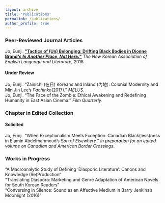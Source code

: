 ```yaml
---
layout: archive
title: "Publications"
permalink: /publications/
author_profile: true
---
```


### **Peer-Reviewed Journal Articles**  

Jo, Eunji. **["Tactics of (Un) Belonging: Drifting Black Bodies in Dionne Brand's *In Another Place, Not Here.*"](https://scholar.google.com/scholar?cluster=14745391888239651552&hl=en&as_sdt=0,31)** *The New Korean Association of English Language and Literature*, 2018.  

#### Under Review
Jo, Eunji. “Zainichi (在日) Koreans and Inland (內地): Colonial Modernity and Min Jin Lee’s *Pachinko*(2017).” *MELUS*. <br>
Jo, Eunji. “The Face of the Zombie: Ethical Awakening and Redefining Humanity in East Asian Cinema.” *Film Quarterly*. 

### **Chapter in Edited Collection**  
#### Solicited
Jo, Eunji. “When Exceptionalism Meets Exception: Canadian Black(less)ness in Elamin Abdelmahmoud’s *Son of Elsewhere*.” *in preparation for an edited volume on Canadian and American Border Crossings*.

### **Works in Progress**  
“A Macroanalytic Study of Defining ‘Diasporic Literature’: Canons and Knowledge (Re)Production” <br>
“Translating Diaspora: Marketing and Genre Adaptation of American Novels for South Korean Readers” <br>
“Conversing in Silence: Sound as an Affective Medium in Barry Jenkins’s Moonlight (2016)”